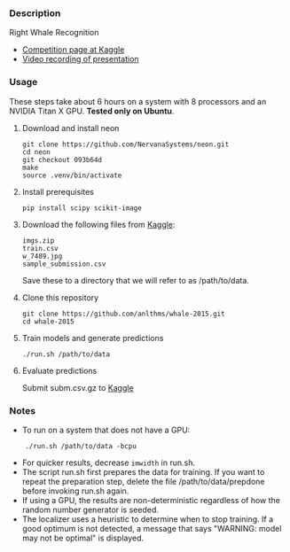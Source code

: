 ### Description

Right Whale Recognition

- [Competition page at Kaggle](https://kaggle.com/c/noaa-right-whale-recognition)
- [Video recording of presentation](https://youtu.be/WfuDrJA6JBE)

### Usage

These steps take about 6 hours on a system with 8 processors and an NVIDIA
Titan X GPU. **Tested only on Ubuntu**.

1. Download and install neon

    ```
    git clone https://github.com/NervanaSystems/neon.git
    cd neon
    git checkout 093b64d
    make
    source .venv/bin/activate
    ```
2. Install prerequisites

    ```
    pip install scipy scikit-image
    ```
3. Download the following files from [Kaggle](https://kaggle.com/c/noaa-right-whale-recognition/data):

    ```
    imgs.zip
    train.csv
    w_7489.jpg
    sample_submission.csv
    ```
    Save these to a directory that we will refer to as /path/to/data.
4. Clone this repository

    ```
    git clone https://github.com/anlthms/whale-2015.git
    cd whale-2015
    ```
5. Train models and generate predictions

    ```
    ./run.sh /path/to/data
    ```
6. Evaluate predictions

    Submit subm.csv.gz to [Kaggle](https://kaggle.com/c/noaa-right-whale-recognition/submissions/attach)

### Notes

- To run on a system that does not have a GPU:
```
    ./run.sh /path/to/data -bcpu
```
- For quicker results, decrease `imwidth` in run.sh.
- The script run.sh first prepares the data for training. If you want to repeat
the preparation step, delete the file /path/to/data/prepdone before invoking
run.sh again.
- If using a GPU, the results are non-deterministic regardless of how the
random number generator is seeded.
- The localizer uses a heuristic to determine when to stop training. If a good
optimum is not detected, a message that says "WARNING: model may not be
optimal" is displayed.
